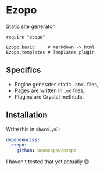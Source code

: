 # Ezopo
Static site generator.

```crystal
require "ezopo"

Ezopo.basic     # markdown -> html
Ezopo.templates # Templates plugin
```

## Specifics
- Engine generates static `.html` files,
- Pages are written in `.md` files,
- Plugins are Crystal methods.

## Installation
Write this in `shard.yml`:
```yaml
dependencies:
  ezopo:
    github: bouncepaw/ezopo
```

I haven't tested that yet actually :smile:

